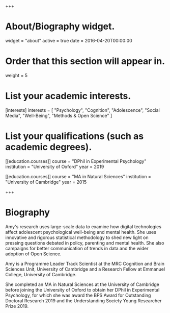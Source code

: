 +++
# About/Biography widget.
widget = "about"
active = true
date = 2016-04-20T00:00:00

# Order that this section will appear in.
weight = 5

# List your academic interests.
[interests]
  interests = [
    "Psychology",
    "Cognition",
    "Adolescence",
    "Social Media",
    "Well-Being",
    "Methods & Open Science"
  ]

# List your qualifications (such as academic degrees).
[[education.courses]]
  course = "DPhil in Experimental Psychology"
  institution = "University of Oxford"
  year = 2019

[[education.courses]]
  course = "MA in Natural Sciences"
  institution = "University of Cambridge"
  year = 2015
 
+++

# Biography

Amy's research uses large-scale data to examine how digital technologies affect adolescent psychological well-being and mental health. She uses innovative and rigorous statistical methodology to shed new light on pressing questions debated in policy, parenting and mental health. She also campaigns for better communication of trends in data and the wider adoption of Open Science. 

Amy is a Programme Leader Track Scientist at the MRC Cognition and Brain Sciences Unit, University of Cambridge and a Research Fellow at Emmanuel College, University of Cambridge. 

She completed an MA in Natural Sciences at the University of Cambridge before joining the University of Oxford to obtain her DPhil in Experimental Psychology, for which she was award the BPS Award for Outstanding Doctoral Research 2019 and the Understanding Society Young Researcher Prize 2019. 

